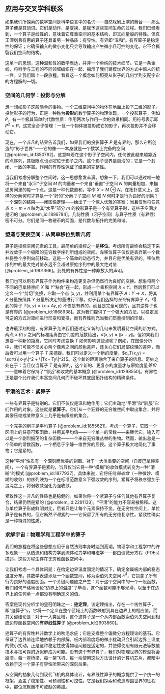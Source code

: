 ## 应用与交叉学科联系

如果我们所探索的数学空间是科学语言中的名词——自然戏剧上演的舞台——那么算子便是其动词。它们是动作、是变换、是赋予这些空间生命的过程。我们已经看到，一个算子是线性的，意味着它尊重空间的基本结构，即其向量般的特性。但真正深刻且有用的算子还具备另一种品质：有界性。有界即“温和”。有界算子是稳定性的保证；它确保输入的微小变化只会导致输出产生微小且可控的变化。它不会撕裂我们空间的结构。

这单一的思想，这种温和性的数学表达，并非一个单纯的技术细节。它是一条金线，将科学与工程的不同领域编织在一起，揭示了我们建模世界的方式中惊人的统一性。让我们踏上一段旅程，看看这一个概念如何照亮从影子的几何学到支配宇宙的方程解的一切。

### 空间的几何学：投影与分解

想一想如影子这般简单的事物。一个三维空间中的物体在地面上投下二维的影子。投射影子的行为，正是一种称为**投影**的数学算子的物理体现。一个投影算子，例如 $P$，有一个极其简单的代数性质：作用两次与作用一次的效果相同。用符号表示即 $P^2 = P$。这完全合乎情理：一旦一个物体被投影成它的影子，再次投影并不会移动它。

现在，一个非凡的结果告诉我们，如果我们的投影算子 $P$ 是有界的，那么它所创造的“影子世界”——它的像——本身就是一个数学上完备的空间 [@problem_id:1850792]。这意味着在这个影子子空间内，任何彼此越来越靠近的点序列，其极限点也*必定*位于影子之内。这个影子世界是自洽的；它是一个封闭、一致的宇宙。作用的有界性保证了结果的完整性。

当我们考虑分解整个空间时，这一思想愈发丰满。想象一下，我们可以通过唯一地将一个来自“水平”子空间 $M$ 的向量和一个来自“垂直”子空间 $N$ 的向量相加，来描述房间里的每一个点。这是一种代数直和，写作 $X = M \oplus N$。在拓扑意义上，这样的分解何时才算是一个“好的”分解？子空间 $M$ 和 $N$ 何时才是行为良好的闭集？一个深刻的结果——闭图像定理——给出了一个惊人优雅的答案：当且仅当将任意点 $x = m+n$ 映为其“水平”部分 $m$ 的投影算子是一个有界算子时，这些子空间才是闭的 [@problem_id:1896784]。几何性质（闭子空间）与算子性质（有界性）密不可分。它们是同一枚硬币的两面，是代数与拓扑的完美和谐。

### 塑造与变换空间：从简单移位到新几何

算子是操控空间元素的工具。最简单的操控之一是**移位**。考虑所有最终会稳定下来并收敛于一个极限的无穷数字序列所组成的空间。左移位算子仅仅是丢弃第一个数并将整个序列向前移动。这是一个简单的动态行为，并且它是优美有界的。移位后序列中的最大绝对值永远不会超过原始序列中的最大绝对值 [@problem_id:1901366]。此处的有界性是一种非放大的声明。

我们也可以用有界算子作为构件来构造更复杂但仍然行为良好的变换。想象将两个不同的巴拿赫空间 $X$ 和 $Y$“粘合”在一起，形成一个乘积空间 $X \times Y$。然后我们可以定义一个“剪切”变换，它取一个点 $(x, y)$，并利用某个有界算子 $A: Y \to X$，将其 $X$ 分量按照其 $Y$ 分量所决定的量进行平移。对于我们选择的*任何*有界算子 $A$，得到的算子 $T(x,y) = (x+Ay, y)$ 不仅是有界的，而且是完全可逆的，且其逆算子也是有界的 [@problem_id:1868938]。这为我们提供了一个强大的方法，以稳定且可逆的方式对空间进行形变和变换，而有界性则充当我们质量控制的印章。

也许最深刻的是，有界算子允许我们通过定义新的几何来发明看待空间的新方式。两点 $x$ 和 $y$ 之间的标准距离由它们差的范数给出，$d(x,y) = \|x-y\|$。但如果我们想要一种新的距离，它同时考虑变换 $T$ 如何影响这些点呢？例如，在图像分析中，我们可能不仅关心两个像素之间的颜色差异，还关心它们局部纹理的差异，而后者可以用一个算子 $T$ 来捕捉。我们可以定义一个新的度量，$d_T(x,y) = \sqrt{\|x-y\|^2 + \|Tx - Ty\|^2}$。这个新的距离融合了来自算子的信息。奇妙之处在于：当且仅当算子 $T$ 是有界的，这个新的、更复杂的度量才与原始度量*等价*——意味着它保持了“邻近”和收敛的基本概念 [@problem_id:1298550]。有界性正是那个允许我们丰富空间几何而不破坏其底层拓扑结构的精确条件。

### 平滑的艺术：紧算子

一些有界算子是特别的。它们不仅仅是温和地作用；它们主动地“平滑”和“驯服”它们作用的对象。这些就是**紧算子**。它们从一个狂野的无穷维空间中取出集合，并将其像压缩成某种意义上几乎是有限维的集合。

一个完美的例子是平均算子 [@problem_id:1855621]。考虑一个算子，它取一个区间上的任意可积函数，并用其平均值——一个单一的常数——来替代它。输入可以是一个剧烈振荡的复杂函数——一个来自无穷维丛林的生物。然而，输出总是一个简单的常数函数，一个栖息于宁静一维世界的居民。这个算子极大地简化了事物；它是紧的。

这种“平滑”性质有一个深刻而优美的刻画。对于一大类重要的空间（自反巴拿赫空间），一个有界算子是紧的，当且仅当它将一种“模糊”的收敛模式转变为一种“清晰”的模式 [@problem_id:1877937]。具体来说，它将任何*弱收敛*（一种微妙、模糊的收敛）的序列映为一个在标准范数意义下强收敛的序列。紧算子将秩序强加于混沌之上，将弱收敛强化为强收敛。

紧致性这一非凡的性质也是稳健的。如果你将一个紧算子与任何其他有界算子复合，结果仍然是紧的 [@problem_id:2291133]。“平滑”的能力不容易被稀释。这与单位算子形成鲜明对比，后者只是让每个元素保持不变。在无穷维空间上，单位算子是有界的，但它断然*不是*紧的——它保留了所有的无穷维复杂性。紧致性确实是一种特殊的性质。

### 求解宇宙：物理学和工程学中的算子

我们的旅程在将这些思想应用于自然法则本身时达到高潮。物理学和工程学中的许多现象——从热流和结构力学到流体动力学和电磁学——都由偏微分方程（PDEs）描述。这些方程生存在无穷维函数空间中。

让我们考虑一个具体问题：在给定边界温度固定的情况下，确定金属板内部的稳态温度分布。其数学表述涉及一个函数空间，称为索伯列夫空间 $H^1$，它包含了所有行为良好的温度剖面。一个关键问题随之产生：对于这个空间中的一个一般函数，我们如何严格地谈论“边界上的温度”？毕竟，这个函数可能不够光滑，以至于在边界上的任何单一点都没有明确定义的值。

答案是现代分析学的皇冠明珠之一：**迹定理**。该定理指出，存在一个线性算子，即“迹算子”$\gamma$，它将一个定义在整个区域上的函数映射到其在边界上的相应值。而其关键结论是：对于一大类区域，这个迹算子是一个从内部函数索伯列夫空间到相应边界函数空间的**有界线性算子** [@problem_id:2603860]。

迹算子的有界性并非数学上的吹毛求疵；它是支撑整个偏微分方程理论的基石。它保证了边界值连续地依赖于内部解。板内部温度场的微小扰动只会引起边界上温度的微小扰动。正是这种稳定性使得物理问题是适定的，并使得使用有限元法等数值技术寻找可靠的近似解成为可能。没有这个有界算子，我们对物理世界的模型将会崩溃。每一座桥梁、每一架飞机、每一块使用这些方法设计的计算机芯片，都暗中依赖于这一个算子有界性所带来的深刻后果。

从空间的抽象几何到现代飞机的具体设计，有界线性算子的概念提供了一个统一的框架，涵盖了稳定性、可预测性和可控性。它是我们探索和改造周围世界的征程中，那位沉默而不可或缺的英雄。